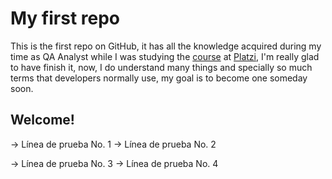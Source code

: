 # My first repo

This is the first repo on GitHub, it has all the knowledge acquired during my time as QA Analyst while I was studying the [course](https://platzi.com/cursos/git-github/ "course") at [Platzi](http://www.platzi.com "Platzi"), I'm really glad to have finish it, now, I do understand many things and specially so much terms that developers normally use, my goal is to become one someday soon. 

## Welcome!

-> Línea de prueba No. 1
-> Línea de prueba No. 2

-> Línea de prueba No. 3
-> Línea de prueba No. 4